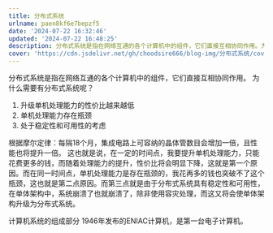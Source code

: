 ```yaml
---
title: 分布式系统
urlname: paen8kf6e7bepzf5
date: '2024-07-22 16:32:46'
updated: '2024-07-22 16:48:25'
description: 分布式系统是指在网络互通的各个计算机中的组件，它们直接互相协同作用。为什么需要有分布式系统呢？升级单机处理能力的性价比越来越低单机处理能力存在瓶颈处于稳定性和可用性的考虑根据摩尔定律：每隔18个月，集成电路上可容纳的晶体管数目会增加一倍，且性能也将提升一倍。这也就是说，在一定的时间点，我要提升...
cover: 'https://cdn.jsdelivr.net/gh/choodsire666/blog-img/分布式系统/cover.jpg'
---
```

分布式系统是指在网络互通的各个计算机中的组件，它们直接互相协同作用。
为什么需要有分布式系统呢？

1. 升级单机处理能力的性价比越来越低
2. 单机处理能力存在瓶颈
3. 处于稳定性和可用性的考虑

根据摩尔定律：每隔18个月，集成电路上可容纳的晶体管数目会增加一倍，且性能也将提升一倍。
这也就是说，在一定的时间点，我要提升单机处理能力，只能花费更多的钱，而随着处理能力的提升，性价比将会明显下降，这就是第一个原因。而在同一时间点，单机处理能力是存在瓶颈的，我花再多的钱也突破不了这个瓶颈，这也就是第二点原因。而第三点就是由于分布式系统具有稳定性和可用性，在单体架构中，系统崩溃了也就崩溃了，除非使用容灾处理，而这又将会使单体架构升级为分布式系统。

计算机系统的组成部分
1946年发布的ENIAC计算机，是第一台电子计算机。


